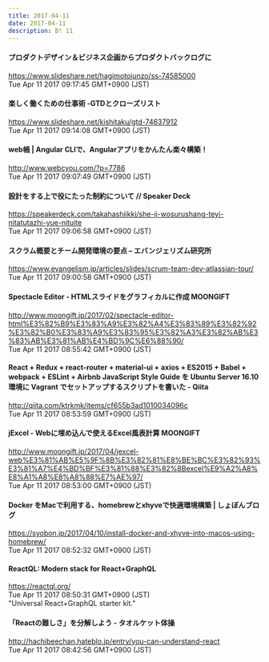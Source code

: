 ```yaml
---
title: 2017-04-11
date: 2017-04-11
description: B! 11
---
```


#### プロダクトデザイン＆ビジネス企画からプロダクトバックログに
https://www.slideshare.net/hagimotojunzo/ss-74585000<br>
Tue Apr 11 2017 09:17:45 GMT+0900 (JST)<br>


#### 楽しく働くための仕事術 -GTDとクローズリスト
https://www.slideshare.net/kishitaku/gtd-74637912<br>
Tue Apr 11 2017 09:14:08 GMT+0900 (JST)<br>


#### web帳 | Angular CLIで、Angularアプリをかんたん楽々構築！
http://www.webcyou.com/?p=7786<br>
Tue Apr 11 2017 09:07:49 GMT+0900 (JST)<br>


#### 設計をする上で役にたった制約について // Speaker Deck
https://speakerdeck.com/takahashiikki/she-ji-wosurushang-teyi-nitatutazhi-yue-nituite<br>
Tue Apr 11 2017 09:06:58 GMT+0900 (JST)<br>


#### スクラム概要とチーム開発環境の要点 – エバンジェリズム研究所
https://www.evangelism.jp/articles/slides/scrum-team-dev-atlassian-tour/<br>
Tue Apr 11 2017 09:00:58 GMT+0900 (JST)<br>


#### Spectacle Editor - HTMLスライドをグラフィカルに作成 MOONGIFT
http://www.moongift.jp/2017/02/spectacle-editor-html%E3%82%B9%E3%83%A9%E3%82%A4%E3%83%89%E3%82%92%E3%82%B0%E3%83%A9%E3%83%95%E3%82%A3%E3%82%AB%E3%83%AB%E3%81%AB%E4%BD%9C%E6%88%90/<br>
Tue Apr 11 2017 08:55:42 GMT+0900 (JST)<br>


#### React + Redux + react-router + material-ui + axios + ES2015 + Babel + webpack + ESLint + Airbnb JavaScript Style Guide を Ubuntu Server 16.10 環境に Vagrant でセットアップするスクリプトを書いた - Qiita
http://qiita.com/ktrkmk/items/cf655b3ad1010034096c<br>
Tue Apr 11 2017 08:53:59 GMT+0900 (JST)<br>


#### jExcel - Webに埋め込んで使えるExcel風表計算 MOONGIFT
http://www.moongift.jp/2017/04/jexcel-web%E3%81%AB%E5%9F%8B%E3%82%81%E8%BE%BC%E3%82%93%E3%81%A7%E4%BD%BF%E3%81%88%E3%82%8Bexcel%E9%A2%A8%E8%A1%A8%E8%A8%88%E7%AE%97/<br>
Tue Apr 11 2017 08:53:00 GMT+0900 (JST)<br>


#### Docker をMacで利用する、homebrewとxhyveで快適環境構築 | しょぼんブログ
https://syobon.jp/2017/04/10/install-docker-and-xhyve-into-macos-using-homebrew/<br>
Tue Apr 11 2017 08:52:32 GMT+0900 (JST)<br>


#### ReactQL: Modern stack for React+GraphQL
https://reactql.org/<br>
Tue Apr 11 2017 08:50:31 GMT+0900 (JST)<br>
"Universal React+GraphQL starter kit."


#### 「Reactの難しさ」を分解しよう - タオルケット体操
http://hachibeechan.hateblo.jp/entry/you-can-understand-react<br>
Tue Apr 11 2017 08:42:56 GMT+0900 (JST)<br>


